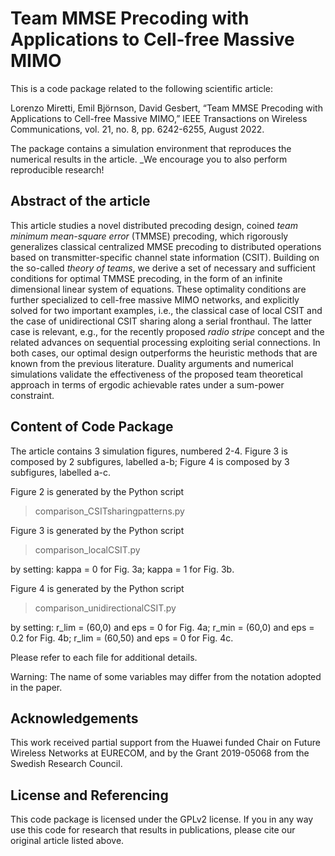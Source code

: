 # Team MMSE Precoding with Applications to Cell-free Massive MIMO

This is a code package related to the following scientific article:

Lorenzo Miretti, Emil Björnson, David Gesbert, “Team MMSE Precoding with Applications to Cell-free Massive MIMO,” IEEE Transactions on Wireless Communications, vol. 21, no. 8, pp. 6242-6255, August 2022.

The package contains a simulation environment that reproduces the numerical results in the article. _We encourage you to also perform reproducible research!

## Abstract of the article

This article studies a novel distributed precoding design, coined _team minimum mean-square error_ (TMMSE) precoding, which rigorously generalizes classical centralized MMSE precoding to distributed operations based on transmitter-specific channel state information (CSIT). Building on the so-called _theory of teams_, we derive a set of necessary and sufficient conditions for optimal TMMSE precoding, in the form of an infinite dimensional linear system of equations. These optimality conditions are further specialized to cell-free massive MIMO networks, and explicitly solved for two important examples, i.e., the classical case of local CSIT and the case of  unidirectional CSIT sharing along a serial fronthaul. The latter case is relevant, e.g., for the recently proposed _radio stripe_ concept and the related advances on sequential processing exploiting serial connections. In both cases, our optimal design outperforms the heuristic methods that are known from the previous literature. Duality arguments and numerical simulations validate the effectiveness of the proposed team theoretical approach in terms of ergodic achievable rates under a sum-power constraint. 

## Content of Code Package

The article contains 3 simulation figures, numbered 2-4. Figure 3 is composed by 2 subfigures, labelled a-b; Figure 4 is composed by 3 subfigures, labelled a-c.

Figure 2 is generated by the Python script 
> comparison_CSITsharingpatterns.py

Figure 3 is generated by the Python script 
> comparison_localCSIT.py

by setting: kappa = 0 for Fig. 3a; kappa = 1 for Fig. 3b.

Figure 4 is generated by the Python script
> comparison_unidirectionalCSIT.py

by setting: r_lim = (60,0) and eps = 0 for Fig. 4a; r_min = (60,0) and eps = 0.2 for Fig. 4b; r_lim = (60,50) and eps = 0 for Fig. 4c.

Please refer to each file for additional details. 

Warning: The name of some variables may differ from the notation adopted in the paper. 

## Acknowledgements

This work received partial support from the Huawei funded Chair on Future Wireless Networks at EURECOM, and by the Grant 2019-05068 from the Swedish Research Council.

## License and Referencing

This code package is licensed under the GPLv2 license. If you in any way use this code for research that results in publications, please cite our original article listed above.
